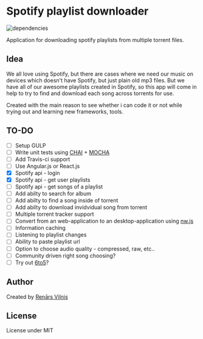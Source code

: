 # Spotify playlist downloader
![dependencies](https://david-dm.org/renarsvilnis/spotify-playlist-download.svg)

Application for downloading spotify playlists from multiple torrent files.

## Idea
We all love using Spotify, but there are cases where we need our music on devices which doesn't have Spotify, but just plain old mp3 files. But we have all of our awesome playlists created in Spotify, so this app will come in help to try to find and download each song across torrents for use.

Created with the main reason to see whether i can code it or not while trying out and learning new frameworks, tools.

## TO-DO
- [ ] Setup GULP
- [ ] Write unit tests using [CHAI](https://github.com/chaijs/chai) + [MOCHA](https://github.com/mochajs/mocha)
- [ ] Add Travis-ci support
- [ ] Use Angular.js or React.js
- [x] Spotify api - login
- [x] Spotify api - get user playlists
- [ ] Spotify api - get songs of a playlist
- [ ] Add abilty to search for album
- [ ] Add abilty to find a song inside of torrent
- [ ] Add abilty to download invidvidual song from torrent
- [ ] Multiple torrent tracker support
- [ ] Convert from an web-application to an desktop-application using [nw.js](https://github.com/nwjs/nw.js/)
- [ ] Information caching
- [ ] Listening to playlist changes
- [ ] Ability to paste playlist url
- [ ] Option to choose audio quality - compressed, raw, etc..
- [ ] Community driven right song choosing?
- [ ] Try out [6to5](https://github.com/6to5/6to5)?

## Author
Created by [Renārs Vilnis](https://twitter.com/RenarsVilnis)

## License
License under MIT

